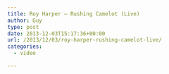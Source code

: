 ```yaml
---
title: Roy Harper – Rushing Camelot (Live)
author: Guy
type: post
date: 2013-12-03T15:17:36+00:00
url: /2013/12/03/roy-harper-rushing-camelot-live/
categories:
  - video

---
```

